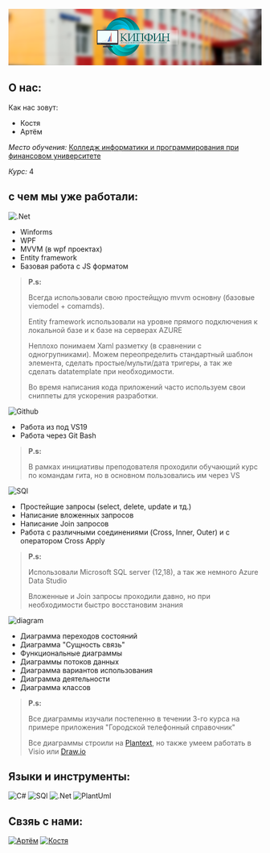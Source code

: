 
![Logo](https://raw.githubusercontent.com/Htomsik/Htomsik/main/Assets/collage.png)
## **О нас:**

 Как нас зовут:
 * Костя
 * Артём

 *Место обучения:* [Колледж информатики и программирования при финансовом университете](http://www.fa.ru/org/spo/kip/Pages/Home.aspx)

 *Курс:* 4 

## с чем мы уже работали:

 ![.Net](https://img.shields.io/badge/-Framework-1C1C22?style=for-the-badge&logo=.net&color=32409A)
* Winforms
* WPF
* MVVM (в wpf проектах)
* Entity framework 
* Базовая работа с JS форматом

>__Р.s:__
>
>Всегда использовали свою простейщую mvvm основну (базовые viemodel + comamds).
>
>Entity framework использовали на уровне прямого подключения к локальной базе и к базе на серверах AZURE
>
>Неплохо понимаем Xaml разметку (в сравнении с одногрупниками). Можем переопределить стандартный шаблон элемента, сделать простые/мульти/дата тригеры, а так же сделать datatemplate при необходимости.
>
>Во время написания кода приложений часто используем свои сниппеты для ускорения разработки. 

 ![Github](https://img.shields.io/badge/-Git-1C1C22?style=for-the-badge&logo=git&color=32409A)
* Работа из под VS19
* Работа через Git Bash 

>__Р.s:__
>
> В рамках инициативы преподователя проходили обучающий курс по командам гита, но в основном пользовались им через VS

 ![SQl](https://img.shields.io/badge/-SQL-1C1C22?style=for-the-badge&logo=Mysql&color=32409A)
* Простейщие запросы (select, delete, update и тд.)
* Написание вложенных запросов
* Написание Join запросов
* Работа с различными соединениями (Cross, Inner, Outer) и с оператором Cross Apply

>__Р.s:__
>
>Использовали Microsoft SQL server (12,18), а так же немного Azure Data Studio
>
>Вложенные и Join запросы проходили давно, но при необходимости быстро восстановим знания

 ![diagram](https://img.shields.io/badge/-diagrams-1C1C22?style=for-the-badge&logo=&color=32409A)

* Диаграмма переходов состояний
* Диаграмма "Сущность связь"
* Функциональные диаграммы
* Диаграммы потоков данных
* Диаграмма вариантов использования
* Диаграмма деятельности
* Диаграмма классов

>__Р.s:__
>
>Все диаграммы изучали постепенно в течении 3-го курса на примере приложения "Городской телефонный справочник"
>
>Все диаграммы строили на [Plantext](https://www.planttext.com/), но также умеем работать в Visio или [Draw.io](https://app.diagrams.net/)


## **Языки и инструменты:**
![C#](https://img.shields.io/badge/-C_sharp-1C1C22?style=for-the-badge&logo=csharp)
![SQl](https://img.shields.io/badge/-SQL-1C1C22?style=for-the-badge&logo=Mysql)
![.Net](https://img.shields.io/badge/-Framework-1C1C22?style=for-the-badge&logo=.net)
![PlantUml](https://img.shields.io/badge/-PlantUml-1C1C22?style=for-the-badge&logo=PlantUml)


## **Свзяь с нами:**
[![Артём](https://img.shields.io/badge/-Артём-1C1C22?style=for-the-badge&logo=vk&logoColor=red)](https://vk.com/id506987182)
[![Костя](https://img.shields.io/badge/-Костя-1C1C22?style=for-the-badge&logo=vk&logoColor=blue)](https://vk.com/jessnjake)
